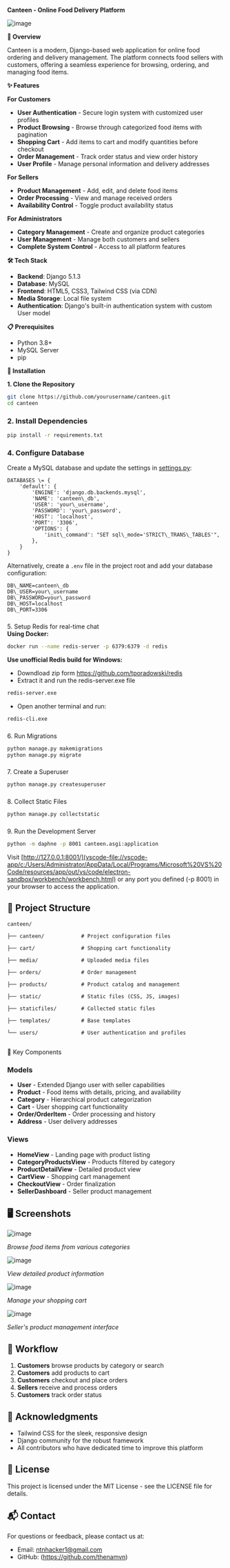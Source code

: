 **Canteen - Online Food Delivery Platform**

![image](https://github.com/user-attachments/assets/301729cb-a129-4938-80af-db58cc223864)

**🍔 Overview**

Canteen is a modern, Django-based web application for online food ordering and delivery management. The platform connects food sellers with customers, offering a seamless experience for browsing, ordering, and managing food items.

**✨ Features**

**For Customers**

*   **User Authentication** - Secure login system with customized user profiles
*   **Product Browsing** - Browse through categorized food items with pagination
*   **Shopping Cart** - Add items to cart and modify quantities before checkout
*   **Order Management** - Track order status and view order history
*   **User Profile** - Manage personal information and delivery addresses

**For Sellers**

*   **Product Management** - Add, edit, and delete food items
*   **Order Processing** - View and manage received orders
*   **Availability Control** - Toggle product availability status

**For Administrators**

*   **Category Management** - Create and organize product categories
*   **User Management** - Manage both customers and sellers
*   **Complete System Control** - Access to all platform features

**🛠️ Tech Stack**

*   **Backend**: Django 5.1.3
*   **Database**: MySQL
*   **Frontend**: HTML5, CSS3, Tailwind CSS (via CDN)
*   **Media Storage**: Local file system
*   **Authentication**: Django's built-in authentication system with custom User model

**📋 Prerequisites**

*   Python 3.8+
*   MySQL Server
*   pip

**🚀 Installation**

**1\. Clone the Repository**
```bash
git clone https://github.com/yourusername/canteen.git
cd canteen
```
### 2\. Install Dependencies
```bash
pip install -r requirements.txt
```
### 4\. Configure Database

Create a MySQL database and update the settings in [settings.py](vscode-file://vscode-app/c:/Users/Administrator/AppData/Local/Programs/Microsoft%20VS%20Code/resources/app/out/vs/code/electron-sandbox/workbench/workbench.html):
```
DATABASES \= {
    'default': {
        'ENGINE': 'django.db.backends.mysql',
        'NAME': 'canteen\_db',
        'USER': 'your\_username',
        'PASSWORD': 'your\_password',
        'HOST': 'localhost',
        'PORT': '3306',
        'OPTIONS': {
            'init\_command': "SET sql\_mode='STRICT\_TRANS\_TABLES'",
        },
    }
}
```
Alternatively, create a `.env` file in the project root and add your database configuration:
```
DB\_NAME=canteen\_db
DB\_USER=your\_username
DB\_PASSWORD=your\_password
DB\_HOST=localhost
DB\_PORT=3306
```
### 
5\. Setup Redis for real-time chat  
**Using Docker:**
```bash
docker run --name redis-server -p 6379:6379 -d redis
```
**Use unofficial Redis build for Windows:**
- Downdload zip form https://github.com/tporadowski/redis 
- Extract it and run the redis-server.exe file
```bash
redis-server.exe
```
- Open another terminal and run:
```bash
redis-cli.exe
```
###
6\. Run Migrations
```bash
python manage.py makemigrations
python manage.py migrate
```
### 

7\. Create a Superuser
```bash
python manage.py createsuperuser
```
### 

8\. Collect Static Files
```bash
python manage.py collectstatic
```
### 

9\. Run the Development Server
```bash
python -m daphne -p 8001 canteen.asgi:application
```
Visit [http://127.0.0.1:8001/](vscode-file://vscode-app/c:/Users/Administrator/AppData/Local/Programs/Microsoft%20VS%20Code/resources/app/out/vs/code/electron-sandbox/workbench/workbench.html) or any port you defined (-p 8001) in your browser to access the application.

## 📂 Project Structure
```
canteen/

├── canteen/            # Project configuration files

├── cart/               # Shopping cart functionality

├── media/              # Uploaded media files

├── orders/             # Order management

├── products/           # Product catalog and management

├── static/             # Static files (CSS, JS, images)

├── staticfiles/        # Collected static files

├── templates/          # Base templates

└── users/              # User authentication and profiles
```
## 

🧩 Key Components

### Models

*   **User** - Extended Django user with seller capabilities
*   **Product** - Food items with details, pricing, and availability
*   **Category** - Hierarchical product categorization
*   **Cart** - User shopping cart functionality
*   **Order/OrderItem** - Order processing and history
*   **Address** - User delivery addresses

### Views

*   **HomeView** - Landing page with product listing
*   **CategoryProductsView** - Products filtered by category
*   **ProductDetailView** - Detailed product view
*   **CartView** - Shopping cart management
*   **CheckoutView** - Order finalization
*   **SellerDashboard** - Seller product management

## 🖥️ Screenshots

![image](https://github.com/user-attachments/assets/7ca006f8-7f31-4f4e-bc2e-b131014581a6)


_Browse food items from various categories_

![image](https://github.com/user-attachments/assets/028574c1-2831-47d0-b09e-e3354aee433e)


_View detailed product information_

![image](https://github.com/user-attachments/assets/143bef37-8a7e-4b88-890e-9c0c72640eab)


_Manage your shopping cart_

![image](https://github.com/user-attachments/assets/5d23a480-6092-49bd-b431-487676c144c0)


_Seller's product management interface_

## 🔄 Workflow

1.  **Customers** browse products by category or search
2.  **Customers** add products to cart
3.  **Customers** checkout and place orders
4.  **Sellers** receive and process orders
5.  **Customers** track order status

## 🌟 Acknowledgments

*   Tailwind CSS for the sleek, responsive design
*   Django community for the robust framework
*   All contributors who have dedicated time to improve this platform

## 📄 License

This project is licensed under the MIT License - see the LICENSE file for details.

## 📬 Contact

For questions or feedback, please contact us at:

*   Email: [ntnhacker1@gmail.com](vscode-file://vscode-app/c:/Users/Administrator/AppData/Local/Programs/Microsoft%20VS%20Code/resources/app/out/vs/code/electron-sandbox/workbench/workbench.html)
*   GitHub: (https://github.com/thenamvn)

